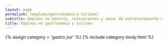 ```yaml
---
layout: page
permalink: /empleos/gastronomia-y-turismo/
subtitle: Empleos en hoteles, restaurantes y zonas de entretenimiento en Panamá
title: Empleos en gastronomía y turismo
---
```


{% assign category = 'gastro_tur' %}
{% include category-body.html %}